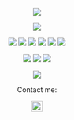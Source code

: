 
<p align="center">
  <a href="https://github.com/DenverCoder1/readme-typing-svg"><img src="https://readme-typing-svg.herokuapp.com?lines=Hello,+I+am+a+software+engineer;passionate+about+quality+of+software;&center=true&width=500&height=50"></a>
</p>

<p>
<div align="center" target="_blank">
  <img src="https://img.shields.io/github/followers/hunadi-thapelo?style=social">
</div>
</p>

<p>
<div align="center">
  <img src="https://img.shields.io/badge/selenium-ffffff?style=for-the-badge&logo=selenium&logoColor=#43B02A">
  <img src="https://img.shields.io/badge/Java-ffffff?style=for-the-badge&logo=java&logoColor=0000FF">
  <img src="https://img.shields.io/badge/MS SQL-0F52BA.svg?style=for-the-badge&logo=microsoft-sql-server&logoColor=#CC2927">  
  <img src="https://img.shields.io/badge/HTML-F26624.svg?style=for-the-badge&logo=html&logoColor=white">
  <img src="https://img.shields.io/badge/CSS-2465F1.svg?style=for-the-badge&logo=CSS3&logoColor=white">
  <img src="https://img.shields.io/badge/Pycharm-5C2D91.svg?style=for-the-badge&logo=pycharm&logoColor=white">
</div>
</p>

<p>
<div align="center">
<img src="https://img.shields.io/badge/postman-000000.svg?style=for-the-badge&logo=postman&logoColor=#FF6C37">
 <img src="https://img.shields.io/badge/GitHub-%23121011.svg?style=for-the-badge&logo=github&logoColor=white">
  <img src="https://img.shields.io/badge/Git-%23F05033.svg?style=for-the-badge&logo=git&logoColor=white">
  </div>
</p>

<p>
<div align="center">
<img src="https://img.shields.io/badge/Jira-2684FF.svg?style=for-the-badge&logo=Jira&logoColor=white">
  </div>
</p>


<p align="center">Contact me:</p>
<p>
<div align="center">
	<a href="https://www.linkedin.com/in/hunadi-m-0139b638/" rel="nofollow">
  		<img alt="Hunadi M's LinkedIn" width="22px" src="https://raw.githubusercontent.com/peterthehan/peterthehan/master/assets/linkedin.svg" style="max-width: 100%;">
	</a>
</div>
</p>
